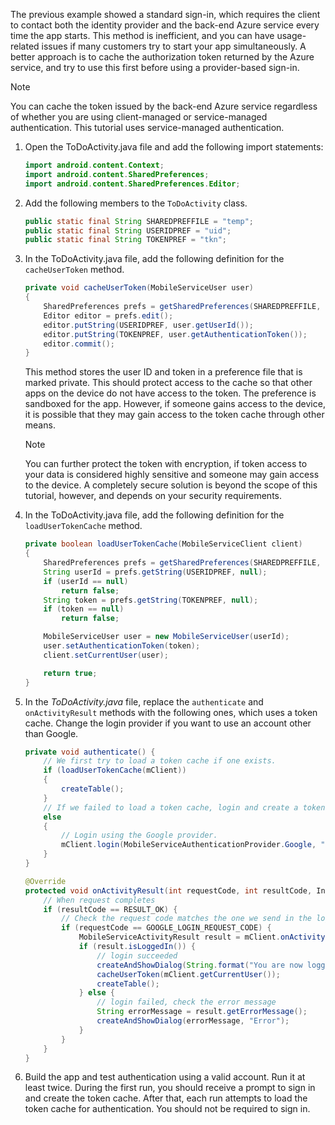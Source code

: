 
The previous example showed a standard sign-in, which requires the client to contact both the identity provider and the back-end Azure service every time the app starts. This method is inefficient, and you can have usage-related issues if many customers try to start your app simultaneously. A better approach is to cache the authorization token returned by the Azure service, and try to use this first before using a provider-based sign-in.

> [!NOTE]
> You can cache the token issued by the back-end Azure service regardless of whether you are using client-managed or service-managed authentication. This tutorial uses service-managed authentication.
>
>

1. Open the ToDoActivity.java file and add the following import statements:

    ```java
    import android.content.Context;
    import android.content.SharedPreferences;
    import android.content.SharedPreferences.Editor;
    ```

2. Add the following members to the `ToDoActivity` class.

    ```java
    public static final String SHAREDPREFFILE = "temp";
    public static final String USERIDPREF = "uid";
    public static final String TOKENPREF = "tkn";
    ```

3. In the ToDoActivity.java file, add the following definition for the `cacheUserToken` method.

    ```java
    private void cacheUserToken(MobileServiceUser user)
    {
        SharedPreferences prefs = getSharedPreferences(SHAREDPREFFILE, Context.MODE_PRIVATE);
        Editor editor = prefs.edit();
        editor.putString(USERIDPREF, user.getUserId());
        editor.putString(TOKENPREF, user.getAuthenticationToken());
        editor.commit();
    }
    ```

    This method stores the user ID and token in a preference file that is marked private. This should protect access to the cache so that other apps on the device do not have access to the token. The preference is sandboxed for the app. However, if someone gains access to the device, it is possible that they may gain access to the token cache through other means.

   > [!NOTE]
   > You can further protect the token with encryption, if token access to your data is considered highly sensitive and someone may gain access to the device. A completely secure solution is beyond the scope of this tutorial, however, and depends on your security requirements.
   >
   >

4. In the ToDoActivity.java file, add the following definition for the `loadUserTokenCache` method.

    ```java
    private boolean loadUserTokenCache(MobileServiceClient client)
    {
        SharedPreferences prefs = getSharedPreferences(SHAREDPREFFILE, Context.MODE_PRIVATE);
        String userId = prefs.getString(USERIDPREF, null);
        if (userId == null)
            return false;
        String token = prefs.getString(TOKENPREF, null);
        if (token == null)
            return false;

        MobileServiceUser user = new MobileServiceUser(userId);
        user.setAuthenticationToken(token);
        client.setCurrentUser(user);

        return true;
    }
    ```

5. In the *ToDoActivity.java* file, replace the `authenticate` and `onActivityResult` methods with the following ones, which uses a token cache. Change the login provider if you want to use an account other than Google.

    ```java
    private void authenticate() {
        // We first try to load a token cache if one exists.
        if (loadUserTokenCache(mClient))
        {
            createTable();
        }
        // If we failed to load a token cache, login and create a token cache
        else
        {
            // Login using the Google provider.
            mClient.login(MobileServiceAuthenticationProvider.Google, "{url_scheme_of_your_app}", GOOGLE_LOGIN_REQUEST_CODE);
        }
    }

    @Override
    protected void onActivityResult(int requestCode, int resultCode, Intent data) {
        // When request completes
        if (resultCode == RESULT_OK) {
            // Check the request code matches the one we send in the login request
            if (requestCode == GOOGLE_LOGIN_REQUEST_CODE) {
                MobileServiceActivityResult result = mClient.onActivityResult(data);
                if (result.isLoggedIn()) {
                    // login succeeded
                    createAndShowDialog(String.format("You are now logged in - %1$2s", mClient.getCurrentUser().getUserId()), "Success");
                    cacheUserToken(mClient.getCurrentUser());
                    createTable();
                } else {
                    // login failed, check the error message
                    String errorMessage = result.getErrorMessage();
                    createAndShowDialog(errorMessage, "Error");
                }
            }
        }
    }
    ```

6. Build the app and test authentication using a valid account. Run it at least twice. During the first run, you should receive a prompt to sign in and create the token cache. After that, each run attempts to load the token cache for authentication. You should not be required to sign in.
